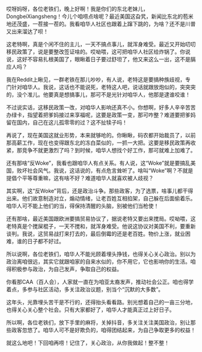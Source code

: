 哎呀妈呀，各位老铁们，晚上好啊！我是你们的东北老妹儿，DongbeiXiangsheng！今儿个咱唠点啥呢？最近美国这旮旯，新闻比东北的苞米地还茂盛，一茬接一茬的。我看咱华人社区也跟着上蹿下跳的，为啥？还不是川普又出来溜达了呗！

这老特啊，真是个闲不住的主儿，一天不搞点事儿，就浑身难受。最近又开始叨叨移民政策了，说是要整改签证啥的。哎呦喂，这可把咱华人社区给炸锅了。你说说，这好不容易扎根美国了，眼瞅着日子要过舒坦了，他又来这么一出，这不是膈应人吗？

我在Reddit上瞅见，一群老铁在那儿吵吵，有人说，老特这是要搞种族歧视，专门针对咱华人。我说，这话也不能说死，老特这人吧，说话就跟放炮似的，突突突的，没个准儿。他要真是想搞事儿，那可不是光针对咱华人，他那是逮谁咬谁！

不过说实话，这移民政策一改，对咱华人影响还真不小。你想啊，好多人辛辛苦苦办绿卡，指望着把爹妈接过来享福呢，这要是政策一变，那可咋整？难道要把爹妈留在国内，自己在这儿孤零零的过？这不扯犊子吗！

再说了，现在美国这就业形势，本来就够呛的。你瞅瞅，码农都开始裁员了，以前那高薪工作，现在也变得跟东北的冻白菜似的，一抓一大把。这要是移民政策再收紧，那竞争不就更激烈了吗？到时候，咱华人想找个好工作，那可就难上加难了。

还有那啥“反Woke”，我看也跟咱华人有点关系。有人说，这“Woke”就是要搞乱美国，败坏社会风气。我说，这话说的，有点危言耸听了。啥叫“Woke”啊？不就是提倡个平等尊重嘛，这有啥不好？难道咱华人就喜欢被人歧视？

其实啊，这“反Woke”背后，还是政治斗争。那些政客，为了选票，啥事儿都干得出来。他们故意制造对立，煽动情绪，让老百姓互相掐架，自己躲在后面偷着乐。咱华人可不能上他们的当，得保持清醒的头脑，别被他们当枪使！

还有那啥，最近美国跟欧洲要搞贸易协议了，据说老特又要出来搅局。哎呦喂，这老特真是个搅屎棍子，一天不搅和，就浑身难受。他说这协议对美国不利，要重新谈判。我说，这贸易战打来打去的，最后倒霉的还是老百姓。物价上涨，就业困难，谁的日子都不好过。

所以说啊，各位老铁们，咱华人不能光顾着埋头挣钱，也得关心关心政治。别以为政治离咱很远，其实它就跟咱家的自来水似的，你不用它，它也影响你的生活。咱得积极参与政治，为自己发声，争取自己的权益。

你看那CAA（百人会），人家就一直在为咱亚太裔发声，推动社会公正。咱也得学着点，多参与社区活动，多关注政治议题，别当个“沉默的大多数”。

这年头，光靠埋头苦干是不行的，还得抬头看看路。别光想着自己的一亩三分地，也得关心关心整个社会。只有大家都好了，咱华人才能真正过上好日子。

所以啊，各位老铁们，放下手里的麻将，关掉抖音，多关注关注美国政治，别让那些政客忽悠了。咱华人可不是好欺负的，咱得团结起来，为自己争取更多的权益！

就这么地吧！下回咱再唠！记住了，关心政治，从你我做起！整不整！